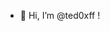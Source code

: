- 👋 Hi, I’m @ted0xff !

<!---
ted0xff/ted0xff is a ✨ special ✨ repository because its `README.md` (this file) appears on your GitHub profile.
You can click the Preview link to take a look at your changes.
--->
